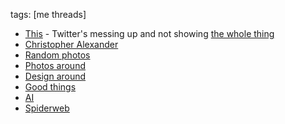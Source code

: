 tags: [me threads]
* [This](https://twitter.com/CaYD4D/status/1160274183491862528) - Twitter's messing up and not showing [the whole thing](https://twitter.com/CaYD4D/status/1163909163531022339)
* [Christopher Alexander](https://twitter.com/CaYD4D/status/1159153732359196672)
* [Random photos](https://twitter.com/CaYD4D/status/1145623748126617601)
* [Photos around](https://twitter.com/CaYD4D/status/1147660911299178497)
* [Design around](https://twitter.com/CaYD4D/status/1127269618018672640)
* [Good things](https://twitter.com/CaYD4D/status/1175348586198048768)
* [AI](https://twitter.com/CaYD4D/status/1202198164373229570)
* [Spiderweb](https://twitter.com/CaYD4D/status/1207776613301141505)
